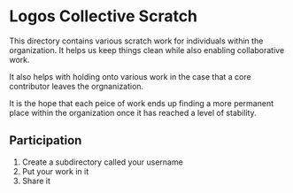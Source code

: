 # Logos Collective Scratch

This directory contains various scratch work for individuals within the organization. It helps us keep things clean while also enabling collaborative work. 

It also helps with holding onto various work in the case that a core contributor leaves the orgnanization. 

It is the hope that each peice of work ends up finding a more permanent place within the organization once it has reached a level of stability. 

## Participation
1. Create a subdirectory called your username
2. Put your work in it
3. Share it